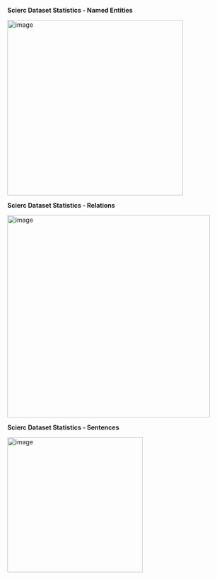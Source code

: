 **Scierc Dataset Statistics - Named Entities**

<img width="397" alt="image" src="https://github.com/mtclevans/semantictextanalysis/assets/135343954/9b9ad752-2846-48c8-a615-b4aeeafb98b5">

**Scierc Dataset Statistics - Relations**

<img width="458" alt="image" src="https://github.com/mtclevans/semantictextanalysis/assets/135343954/c91181f4-6c7a-4f8b-935e-22085d3abb4c">

**Scierc Dataset Statistics - Sentences**

<img width="306" alt="image" src="https://github.com/mtclevans/semantictextanalysis/assets/135343954/d589dc31-25fa-4d5a-99a9-d940ed64f1ca">
